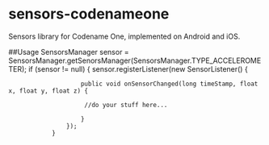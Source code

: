 # sensors-codenameone
Sensors library for Codename One, implemented on Android and iOS.


##Usage
               SensorsManager sensor = SensorsManager.getSenorsManager(SensorsManager.TYPE_ACCELEROMETER);
                if (sensor != null) {
                    sensor.registerListener(new SensorListener() {

                        public void onSensorChanged(long timeStamp, float x, float y, float z) {

                         //do your stuff here...

                        }
                    });
                }

